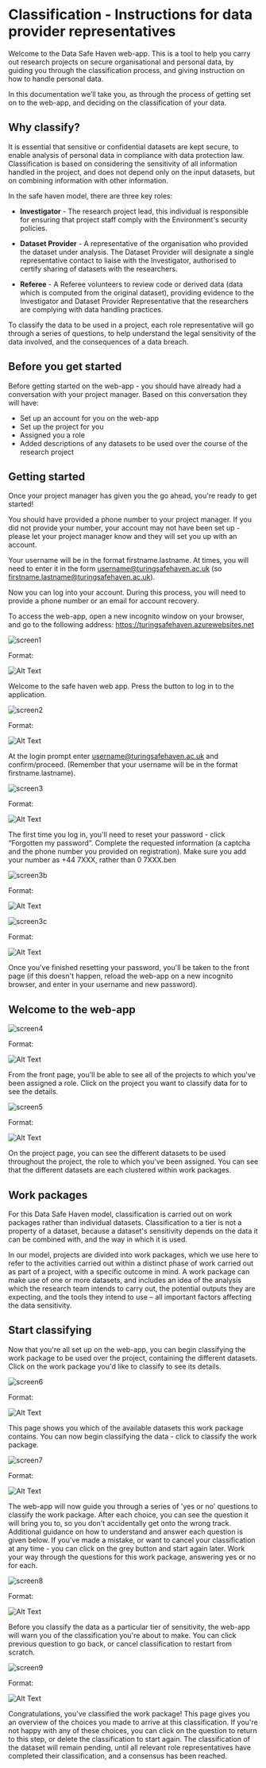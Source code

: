 # Classification - Instructions for data provider representatives

Welcome to the Data Safe Haven web-app. This is a tool to help you carry out research projects on secure organisational and personal data, by guiding you through the classification process, and giving instruction on how to handle personal data.

In this documentation we’ll take you, as through the process of getting set on to the web-app, and deciding on the classification of your data.

## Why classify?

It is essential that sensitive or confidential datasets are kept secure, to enable analysis of personal data in compliance with data protection law. Classification is based on considering the sensitivity of all information handled in the project, and does not depend only on the input datasets, but on combining information with other information.

In the safe haven model, there are three key roles:

+ **Investigator** - The research project lead, this individual is responsible for ensuring that project staff comply with the Environment's security policies.

+ **Dataset Provider** - A representative of the organisation who provided the dataset under analysis. The Dataset Provider will designate a single representative contact to liaise with the Investigator, authorised to certify sharing of datasets with the researchers.

+ **Referee** - A Referee volunteers to review code or derived data (data which is computed from the original dataset), providing evidence to the Investigator and Dataset Provider Representative that the researchers are complying with data handling practices.

To classify the data to be used in a project, each role representative will go through a series of questions, to help understand the legal sensitivity of the data involved, and the consequences of a data breach.

## Before you get started

Before getting started on the web-app - you should have already had a conversation with your project manager. Based on this conversation they will have:

+ Set up an account for you on the web-app
+ Set up the project for you
+ Assigned you a role
+ Added descriptions of any datasets to be used over the course of the research project

## Getting started

Once your project manager has given you the go ahead, you're ready to get started!

You should have provided a phone number to your project manager. If you did not provide your number, your account may not have been set up - please let your project manager know and they will set you up with an account.

Your username will be in the format firstname.lastname. At times, you will need to enter it in the form username@turingsafehaven.ac.uk (so firstname.lastname@turingsafehaven.ac.uk).

Now you can log into your account. During this process, you will need to provide a phone number or an email for account recovery.

To access the web-app, open a new incognito window on your browser, and go to the following address: https://turingsafehaven.azurewebsites.net

![screen1](<https://user-images.githubusercontent.com/54804128/68021687-0f197300-fc9a-11e9-87d8-9a6dabe09ee5.png>)

Format:

![Alt Text](url)

Welcome to the safe haven web app. Press the button to log in to the application.

![screen2](<https://user-images.githubusercontent.com/54804128/68021690-117bcd00-fc9a-11e9-9d4d-3f19a8ea4cec.png>)

Format:

![Alt Text](url)

At the login prompt enter username@turingsafehaven.ac.uk and confirm/proceed. (Remember that your username will be in the format firstname.lastname).

![screen3](<https://user-images.githubusercontent.com/54804128/68021694-13de2700-fc9a-11e9-97bd-e4afa68e0540.png>)

Format:

![Alt Text](url)

The first time you log in, you'll need to reset your password - click “Forgotten my password”. Complete the requested information (a captcha and the phone number you provided on registration). Make sure you add your number as +44 7XXX, rather than 0 7XXX.ben

![screen3b](<https://user-images.githubusercontent.com/54804128/68022787-3aea2800-fc9d-11e9-9d10-52c8829318df.png>)

Format:

![Alt Text](url)

![screen3c](<https://user-images.githubusercontent.com/54804128/68023096-32462180-fc9e-11e9-8690-df48eca313ef.png>)

Format:

![Alt Text](url)

Once you've finished resetting your password, you'll be taken to the front page (if this doesn't happen, reload the web-app on a new incognito browser, and enter in your username and new password).

## Welcome to the web-app

![screen4](<https://user-images.githubusercontent.com/54804128/68021696-1476bd80-fc9a-11e9-9ec9-be9c39f1b452.png>)

Format:

![Alt Text](url)

From the front page, you'll be able to see all of the projects to which you've been assigned a role. Click on the project you want to classify data for to see the details.

![screen5](<https://user-images.githubusercontent.com/54804128/68021702-15a7ea80-fc9a-11e9-868e-781eb5477ed7.png>)

Format:

![Alt Text](url)

On the project page, you can see the different datasets to be used throughout the project, the role to which you've been assigned. You can see that the different datasets are each clustered within work packages.

## Work packages

For this Data Safe Haven model, classification is carried out on work packages rather than individual datasets. Classification to a tier is not a property of a dataset, because a dataset's sensitivity depends on the data it can be combined with, and the way in which it is used.

In our model, projects are divided into work packages, which we use here to refer to the activities carried out within a distinct phase of work carried out as part of a project, with a specific outcome in mind. A work package can make use of one or more datasets, and includes an idea of the analysis which the research team intends to carry out, the potential outputs they are expecting, and the tools they intend to use – all important factors affecting the data sensitivity.

## Start classifying

Now that you're all set up on the web-app, you can begin classifying the work package to be used over the project, containing the different datasets. Click on the work package you'd like to classify to see its details.

![screen6](<https://user-images.githubusercontent.com/54804128/68021708-180a4480-fc9a-11e9-9b16-2c3746126f1e.png>)

Format:

![Alt Text](url)

This page shows you which of the available datasets this work package contains. You can now begin classifying the data - click to classify the work package.

![screen7](<https://user-images.githubusercontent.com/54804128/68021717-1f315280-fc9a-11e9-836b-a4ec10bab008.png>)

Format:

![Alt Text](url)

The web-app will now guide you through a series of 'yes or no' questions to classify the work package. After each choice, you can see the question it will bring you to, so you don't accidentally get onto the wrong track. Additional guidance on how to understand and answer each question is given below. If you've made a mistake, or want to cancel your classification at any time - you can click on the grey button and start again later. Work your way through the questions for this work package, answering yes or no for each.

![screen8](<https://user-images.githubusercontent.com/54804128/68021720-20fb1600-fc9a-11e9-92ef-d9498e939812.png>)

Format:

![Alt Text](url)

Before you classify the data as a particular tier of sensitivity, the web-app will warn you of the classification you're about to make. You can click previous question to go back, or cancel classification to restart from scratch.

![screen9](<https://user-images.githubusercontent.com/54804128/68021726-235d7000-fc9a-11e9-8221-5d0b8eeb35d9.png>)

Format:

![Alt Text](url)

Congratulations, you've classified the work package! This page gives you an overview of the choices you made to arrive at this classification. If you're not happy with any of these choices, you can click on the question to return to this step, or delete the classification to start again. The classification of the dataset will remain pending, until all relevant role representatives have completed their classification, and a consensus has been reached.
